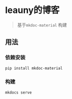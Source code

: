 # leauny的博客

> 基于`mkdoc-material` 构建

## 用法

### 依赖安装

```bash
pip install mkdoc-material
```

### 构建

```bash
mkdocs serve
```


